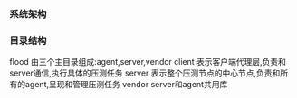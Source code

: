 ### 系统架构

### 目录结构
flood 由三个主目录组成:agent,server,vendor
client 表示客户端代理层,负责和server通信,执行具体的压测任务
server 表示整个压测节点的中心节点,负责和所有的agent,呈现和管理压测任务
vendor server和agent共用库